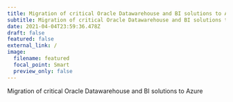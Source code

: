 ```yaml
---
title: Migration of critical Oracle Datawarehouse and BI solutions to Azure
subtitle: Migration of critical Oracle Datawarehouse and BI solutions to Azure
date: 2021-04-04T23:59:36.478Z
draft: false
featured: false
external_link: /
image:
  filename: featured
  focal_point: Smart
  preview_only: false
---
```

Migration of critical Oracle Datawarehouse and BI solutions to Azure